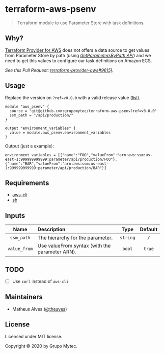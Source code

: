 # terraform-aws-psenv

> Terraform module to use Parameter Store with task definitions.

## Why?

[Terraform Provider for AWS](https://github.com/hashicorp/terraform-provider-aws) does not offers a data source to get values from Parameter Store by path (using [*GetParametersByPath API*](https://docs.aws.amazon.com/systems-manager/latest/APIReference/API_GetParametersByPath.html)) and we need to get this values to configure our task definitions on Amazon ECS.

*See this Pull Request: [terraform-provider-aws#9615)](https://github.com/hashicorp/terraform-provider-aws/pull/9615).*

## Usage

Replace the version on `?ref=v0.0.0` with a valid release value ([list](/releases)).

```hcl
module "aws_psenv" {
  source = "git@github.com:grupomytec/terraform-aws-psenv?ref=v0.0.0"
  ssm_path = "/api/production/"
}

output "environment_variables" {
  value = module.aws_psenv.environment_variables
}
```

Output (just a example):

```
environment_variables = [{"name":"FOO","valueFrom":"arn:aws:ssm:us-east-1:999999999999:parameter/api/production/FOO"},{"name":"BAR","valueFrom":"arn:aws:ssm:us-east-1:999999999999:parameter/api/production/BAR"}]
```

## Requirements

- [aws-cli](https://aws.amazon.com/pt/cli/)
- [sh](https://pt.wikipedia.org/wiki/Shell_script)

## Inputs

|Name|Description|Type|Default|
|:---:|:---|:---:|:---:|
|`ssm_path`|The hierarchy for the parameter.|`string`|`/`|
|`value_from`|Use valueFrom syntax (with the parameter ARN).|`bool`|`true`|

## TODO

- [ ] Use `curl` instead of `aws-cli`

## Maintainers

- Matheus Alves ([@theuves](https://github.com/theuves))

## License

Licensed under MIT license.

Copyright &copy; 2020 by Grupo Mytec.
